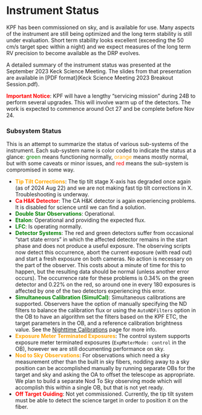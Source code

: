 # Instrument Status

KPF has been commissioned on sky, and is available for use. Many aspects of the instrument are still being optimized and the long term stability is still under evaluation. Short term stability looks excellent (exceeding the 50 cm/s target spec within a night) and we expect measures of the long term RV precision to become available as the DRP evolves.

A detailed summary of the instrument status was presented at the September 2023 Keck Science Meeting. The slides from that presentation are available in [PDF format](Keck Science Meeting 2023 Breakout Session.pdf).

<font color="red">**Important Notice**</font>: KPF will have a lengthy “servicing mission” during 24B to perform several upgrades.  This will involve warm up of the detectors.  The work is expected to commence around Oct 27 and be complete before Nov 24.


### Subsystem Status

This is an attempt to summarize the status of various sub-systems of the instrument.  Each sub-system name is color coded to indicate the status at a glance: <font color="green">green</font> means functioning normally, <font color="orange">orange</font> means mostly normal, but with some caveats or minor issues, and <font color="red">red</font> means the sub-system is compromised in some way.

- **<font color="orange">Tip Tilt Corrections</font>**: The tip tilt stage X-axis has degraded once again (as of 2024 Aug 22) and we are not making fast tip tilt corrections in X.  Troubleshooting is underway.
- **<font color="red">Ca H&K Detector</font>**: The CA H&K detector is again experiencing problems. It is disabled for science until we can find a solution.
- **<font color="green">Double Star Observations</font>**: Operational.
- **<font color="green">Etalon</font>**: Operational and providing the expected flux.
- **<font color="green">LFC</font>**: Is operating normally. 
- **<font color="green">Detector Systems</font>**: The red and green detectors suffer from occasional “start state errors” in which the affected detector remains in the start phase and does not produce a useful exposure. The observing scripts now detect this occurrence, abort the current exposure (with read out) and start a fresh exposure on both cameras. No action is necessary on the part of the observer.  This costs about a minute of time for this to happen, but the resulting data should be normal (unless another error occurs).  The occurrence rate for these problems is 0.34% on the green detector and 0.22% on the red, so around one in every 180 exposures is affected by one of the two detectors experiencing this error.
- **<font color="green">Simultaneous Calibration (SimulCal)</font>**: Simultaneous calibrations are supported.  Observers have the option of manually specifying the ND filters to balance the calibration flux or using the `AutoNDFilters` option in the OB to have an algorithm set the filters based on the KPF ETC, the target parameters in the OB, and a reference calibration brightness value.  See the [Nighttime Calibrations](nighttimecals.md) page for more info.
- **<font color="orange">Exposure Meter Terminated Exposures</font>**: The control system supports exposure meter terminated exposures (`ExpMeterMode: control` in the OB), however we are still documenting performance on sky.
- **<font color="orange">Nod to Sky Observations</font>**: For observations which need a sky measurement other than the built in sky fibers, nodding away to a sky position can be accomplished manually by running separate OBs for the target and sky and asking the OA to offset the telescope as appropriate.  We plan to build a separate Nod To Sky observing mode which will accomplish this within a single OB, but that is not yet ready.
- **<font color="red">Off Target Guiding</font>**: Not yet commissioned.  Currently, the tip tilt system must be able to detect the science target in order to position it on the fiber.
